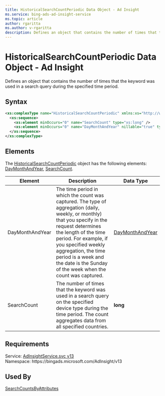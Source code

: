```yaml
---
title: HistoricalSearchCountPeriodic Data Object - Ad Insight
ms.service: bing-ads-ad-insight-service
ms.topic: article
author: rgaritta
ms.author: v-rgaritta
description: Defines an object that contains the number of times that the keyword was used in a search query during the specified time period.
---
```

# HistoricalSearchCountPeriodic Data Object - Ad Insight
Defines an object that contains the number of times that the keyword was used in a search query during the specified time period.

## Syntax
```xml
<xs:complexType name="HistoricalSearchCountPeriodic" xmlns:xs="http://www.w3.org/2001/XMLSchema">
  <xs:sequence>
    <xs:element minOccurs="0" name="SearchCount" type="xs:long" />
    <xs:element minOccurs="0" name="DayMonthAndYear" nillable="true" type="tns:DayMonthAndYear" />
  </xs:sequence>
</xs:complexType>
```

## <a name="elements"></a>Elements

The [HistoricalSearchCountPeriodic](historicalsearchcountperiodic.md) object has the following elements: [DayMonthAndYear](#daymonthandyear), [SearchCount](#searchcount).

|Element|Description|Data Type|
|-----------|---------------|-------------|
|<a name="daymonthandyear"></a>DayMonthAndYear|The time period in which the count was captured. The type of aggregation (daily, weekly, or monthly) that you specify in the request determines the length of the time period. For example, if you specified weekly aggregation, the time period is a week and the date is the Sunday of the week when the count was captured.|[DayMonthAndYear](daymonthandyear.md)|
|<a name="searchcount"></a>SearchCount|The number of times that the keyword was used in a search query on the specified device type during the time period. The count aggregates data from all specified countries.|**long**|

## Requirements
Service: [AdInsightService.svc v13](https://adinsight.api.bingads.microsoft.com/Api/Advertiser/AdInsight/v13/AdInsightService.svc)  
Namespace: https\://bingads.microsoft.com/AdInsight/v13  

## Used By
[SearchCountsByAttributes](searchcountsbyattributes.md)  
